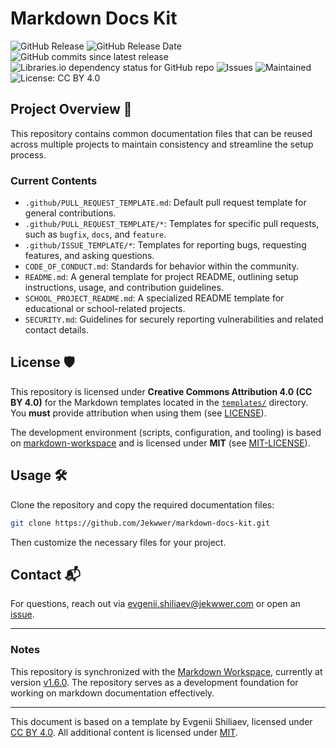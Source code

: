 # Markdown Docs Kit

![GitHub Release](https://img.shields.io/github/v/release/jekwwer/markdown-docs-kit?logo=github&link=https%3A%2F%2Fgithub.com%2FJekwwer%2Fmarkdown-docs-kit%2Freleases%2Flatest)
![GitHub Release Date](https://img.shields.io/github/release-date/jekwwer/markdown-docs-kit?link=https%3A%2F%2Fgithub.com%2FJekwwer%2Fmarkdown-docs-kit%2Freleases%2Flatest)
![GitHub commits since latest release](https://img.shields.io/github/commits-since/jekwwer/markdown-docs-kit/latest?link=https%3A%2F%2Fgithub.com%2FJekwwer%2Fmarkdown-docs-kit%2Freleases%2Flatest)
![Libraries.io dependency status for GitHub repo](https://img.shields.io/librariesio/github/jekwwer/markdown-docs-kit?logo=librariesdotio&logoColor=%23FFFFFF)
![Issues](https://img.shields.io/github/issues/jekwwer/markdown-docs-kit?logo=github&link=https%3A%2F%2Fgithub.com%2FJekwwer%2Fmarkdown-docs-kit%2Fissues)
![Maintained](https://img.shields.io/maintenance/yes/2025)
![License: CC BY 4.0](https://img.shields.io/badge/License-CC%20BY%204.0-blue.svg)

## Project Overview 🚀

This repository contains common documentation files that can be reused across multiple projects
to maintain consistency and streamline the setup process.

### Current Contents

- `.github/PULL_REQUEST_TEMPLATE.md`: Default pull request template for general contributions.
- `.github/PULL_REQUEST_TEMPLATE/*`: Templates for specific pull requests, such as `bugfix`, `docs`, and `feature`.
- `.github/ISSUE_TEMPLATE/*`: Templates for reporting bugs, requesting features, and asking questions.
- `CODE_OF_CONDUCT.md`: Standards for behavior within the community.
- `README.md`: A general template for project README, outlining setup instructions, usage,
  and contribution guidelines.
- `SCHOOL_PROJECT_README.md`: A specialized README template for educational or school-related projects.
- `SECURITY.md`: Guidelines for securely reporting vulnerabilities and related contact details.

## License 🛡️

This repository is licensed under **Creative Commons Attribution 4.0 (CC BY 4.0)**
for the Markdown templates located in the [`templates/`][templates-dir] directory.
You **must** provide attribution when using them (see [LICENSE][LICENSE]).

The development environment (scripts, configuration, and tooling) is based on
[markdown-workspace][markdown-workspace] and is licensed under **MIT** (see [MIT-LICENSE][MIT-LICENSE]).

## Usage 🛠️

Clone the repository and copy the required documentation files:

```bash
git clone https://github.com/Jekwwer/markdown-docs-kit.git
```

Then customize the necessary files for your project.

## Contact 📬

For questions, reach out via [evgenii.shiliaev@jekwwer.com][evgenii.shiliaev@jekwwer.com] or open an [issue][issues].

---

### Notes

This repository is synchronized with the [Markdown Workspace][markdown-workspace],
currently at version [v1.6.0][markdown-workspace-v1.6.0].
The repository serves as a development foundation for working on markdown documentation effectively.

---

This document is based on a template by Evgenii Shiliaev, licensed under [CC BY 4.0][markdown-docs-kit-license].
All additional content is licensed under [MIT][MIT-LICENSE].

[LICENSE]: LICENSE
[MIT-LICENSE]: MIT-LICENSE
[markdown-docs-kit-license]: https://github.com/Jekwwer/markdown-docs-kit/blob/main/LICENSE
[templates-dir]: templates/
[evgenii.shiliaev@jekwwer.com]: mailto:evgenii.shiliaev@jekwwer.com
[issues]: https://github.com/jekwwer/markdown-docs-kit/issues
[markdown-workspace]: https://github.com/Jekwwer/markdown-workspace
[markdown-workspace-v1.6.0]: https://github.com/Jekwwer/markdown-workspace/tree/v1.6.0
